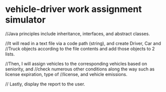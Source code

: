 # vehicle-driver work assignment simulator

//Java principles include inheritance, interfaces, and abstract classes.

//It will read in a text file via a code path (string), and create Driver, Car and //Truck objects according to the file contents and add those objects to 2 lists.

//Then, I will assign vehicles to the corresponding vehicles based on seniority, and //check numerous other conditions along the way such as license expiration, type of //license, and vehicle emissions.

// Lastly, display the report to the user.
